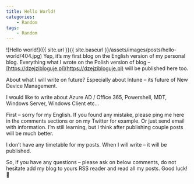 ```yaml
---
title: Hello World!
categories:
    - Random
tags:
    - Random
---
```

![Hello world!]({{ site.url }}{{ site.baseurl }}/assets/images/posts/hello-world/404.jpg)
Yep, it’s my first blog on the English version of my personal blog. Everything what I wrote on the Polish version of blog – [https://dzejzibloguje.pl](https://dzejzibloguje.pl) will be published here too.

About what I will write on future? Especially about Intune – its future of New Device Management.

I would like to write about Azure AD / Office 365, Powershell, MDT, Windows Server, Windows Client etc…

First – sorry for my English. If you found any mistake, please ping me here in the comments sections or on my Twitter for example. Or just send email with information. I’m still learning, but I think after publishing couple posts will be much better.

I don’t have any timetable for my posts. When I will write – it will be published.

So, if you have any questions – please ask on below comments, do not hesitate add my blog to yours RSS reader and read all my posts. Good luck! 🙂
